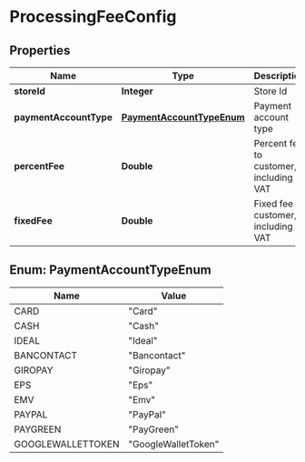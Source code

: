 
# ProcessingFeeConfig

## Properties
Name | Type | Description | Notes
------------ | ------------- | ------------- | -------------
**storeId** | **Integer** | Store Id |  [optional]
**paymentAccountType** | [**PaymentAccountTypeEnum**](#PaymentAccountTypeEnum) | Payment account type |  [optional]
**percentFee** | **Double** | Percent fee to customer, including VAT |  [optional]
**fixedFee** | **Double** | Fixed fee to customer, including VAT |  [optional]


<a name="PaymentAccountTypeEnum"></a>
## Enum: PaymentAccountTypeEnum
Name | Value
---- | -----
CARD | &quot;Card&quot;
CASH | &quot;Cash&quot;
IDEAL | &quot;Ideal&quot;
BANCONTACT | &quot;Bancontact&quot;
GIROPAY | &quot;Giropay&quot;
EPS | &quot;Eps&quot;
EMV | &quot;Emv&quot;
PAYPAL | &quot;PayPal&quot;
PAYGREEN | &quot;PayGreen&quot;
GOOGLEWALLETTOKEN | &quot;GoogleWalletToken&quot;



